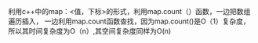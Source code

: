 利用c++中的map：<值，下标>的形式，利用map.count（）函数，一边把数组遍历插入，
一边利用map.count函数查找，因为map.count()是O（1）复杂度，所以其时间复杂度为O（n）,其空间复杂度同样为O(n)